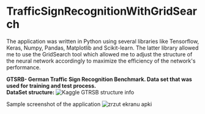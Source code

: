 # TrafficSignRecognitionWithGridSearch
The application was written in Python using several libraries like Tensorflow, Keras, Numpy, Pandas, Matplotlib and Scikit-learn. The latter library allowed me to use the GridSearch tool which allowed me to adjust the structure of the neural network accordingly to maximize the efficiency of the network's performance.

<b>GTSRB- German Traffic Sign Recognition Benchmark. Data set that was used for training and test process. <br> DataSet structure:</b>
![Kaggle GTRSB structure info](https://user-images.githubusercontent.com/61508823/200118129-116f60ae-5230-48b7-b422-c5933d1650bf.png)

Sample screenshot of the application
![zrzut ekranu apki](https://user-images.githubusercontent.com/61508823/200118130-e7462e55-8241-4ac2-aa08-e9ace40b56a4.png)
